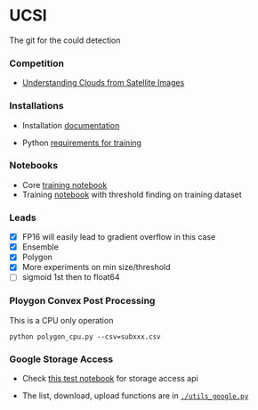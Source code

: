 # UCSI
The git for the could detection

### Competition
* [Understanding Clouds from Satellite Images](https://www.kaggle.com/c/understanding_cloud_organization)


### Installations

* Installation [documentation](doc/INSTALL.md)

* Python [requirements for training](requirements.txt)

### Notebooks

* Core [training notebook](ref_b5.ipynb)
* Training [notebook](catalyst_train_newinf.ipynb) with threshold finding on training dataset


### Leads
* [x] FP16 will easily lead to gradient overflow in this case
* [x] Ensemble
* [x] Polygon
* [x] More experiments on min size/threshold
* [ ] sigmoid 1st then to float64

### Ploygon Convex Post Processing
 This is a CPU only operation
 ```
 python polygon_cpu.py --csv=subxxx.csv
 ```
 
### Google Storage Access

* Check [this test notebook](google_storage_test.ipynb) for storage access api

* The list, download, upload functions are in [```./utils_google.py```](utils_google.py)